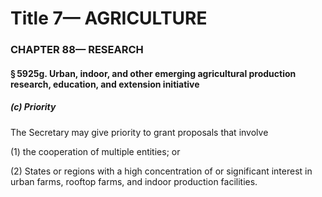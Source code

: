 
# Title 7— AGRICULTURE
### CHAPTER 88— RESEARCH
#### § 5925g. Urban, indoor, and other emerging agricultural production research, education, and extension initiative
##### (c) Priority

The Secretary may give priority to grant proposals that involve

(1) the cooperation of multiple entities; or

(2) States or regions with a high concentration of or significant interest in urban farms, rooftop farms, and indoor production facilities.

